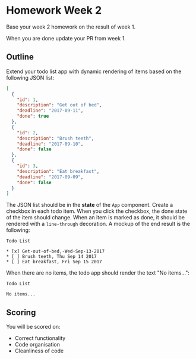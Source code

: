 # Homework Week 2

Base your week 2 homework on the result of week 1.

When you are done update your PR from week 1.

## Outline

Extend your todo list app with dynamic rendering of items based on the following JSON list:

```json
[
  {
    "id": 1,
    "description": "Get out of bed",
    "deadline": "2017-09-11",
    "done": true
  },
  {
    "id": 2,
    "description": "Brush teeth",
    "deadline": "2017-09-10",
    "done": false
  },
  {
    "id": 3,
    "description": "Eat breakfast",
    "deadline": "2017-09-09",
    "done": false
  }
]
```

The JSON list should be in the **state** of the `App` component. Create a checkbox in each todo item. When you click the checkbox, the done state of the item should change. When an item is marked as done, it should be rendered with a `line-through` decoration. A mockup of the end result is the following:

```
Todo List

* [x] Get-out-of-bed,-Wed-Sep-13-2017
* [ ] Brush teeth, Thu Sep 14 2017
* [ ] Eat breakfast, Fri Sep 15 2017
```

When there are no items, the todo app should render the text "No items...":

```
Todo List

No items...
```

## Scoring

You will be scored on:

- Correct functionality
- Code organisation
- Cleanliness of code
